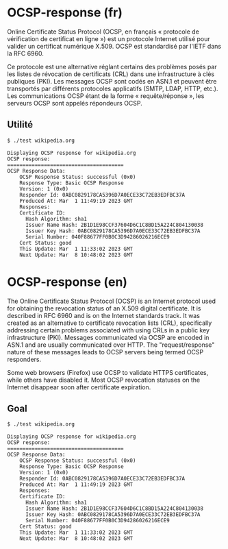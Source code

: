 # OCSP-response (fr)

Online Certificate Status Protocol (OCSP, en français « protocole de vérification de certificat en ligne ») est un protocole Internet utilisé pour valider un certificat numérique X.509. OCSP est standardisé par l'IETF dans la RFC 6960.

Ce protocole est une alternative réglant certains des problèmes posés par les listes de révocation de certificats (CRL) dans une infrastructure à clés publiques (PKI). Les messages OCSP sont codés en ASN.1 et peuvent être transportés par différents protocoles applicatifs (SMTP, LDAP, HTTP, etc.). Les communications OCSP étant de la forme « requête/réponse », les serveurs OCSP sont appelés répondeurs OCSP.

## Utilité

```bash
$ ./test wikipedia.org
```

```text
Displaying OCSP response for wikipedia.org
OCSP response:
======================================
OCSP Response Data:
    OCSP Response Status: successful (0x0)
    Response Type: Basic OCSP Response
    Version: 1 (0x0)
    Responder Id: 0ABC0829178CA5396D7A0ECE33C72EB3EDFBC37A
    Produced At: Mar  1 11:49:19 2023 GMT
    Responses:
    Certificate ID:
      Hash Algorithm: sha1
      Issuer Name Hash: 2B1D1E98CCF37604D6C1C8BD15A224C804130038
      Issuer Key Hash: 0ABC0829178CA5396D7A0ECE33C72EB3EDFBC37A
      Serial Number: 040F88677FF0B0C3D94286026216ECE9
    Cert Status: good
    This Update: Mar  1 11:33:02 2023 GMT
    Next Update: Mar  8 10:48:02 2023 GMT
```

# OCSP-response (en)

The Online Certificate Status Protocol (OCSP) is an Internet protocol used for obtaining the revocation status of an X.509 digital certificate. It is described in RFC 6960 and is on the Internet standards track. It was created as an alternative to certificate revocation lists (CRL), specifically addressing certain problems associated with using CRLs in a public key infrastructure (PKI). Messages communicated via OCSP are encoded in ASN.1 and are usually communicated over HTTP. The "request/response" nature of these messages leads to OCSP servers being termed OCSP responders.

Some web browsers (Firefox) use OCSP to validate HTTPS certificates, while others have disabled it. Most OCSP revocation statuses on the Internet disappear soon after certificate expiration.

## Goal

```bash
$ ./test wikipedia.org
```

```text
Displaying OCSP response for wikipedia.org
OCSP response:
======================================
OCSP Response Data:
    OCSP Response Status: successful (0x0)
    Response Type: Basic OCSP Response
    Version: 1 (0x0)
    Responder Id: 0ABC0829178CA5396D7A0ECE33C72EB3EDFBC37A
    Produced At: Mar  1 11:49:19 2023 GMT
    Responses:
    Certificate ID:
      Hash Algorithm: sha1
      Issuer Name Hash: 2B1D1E98CCF37604D6C1C8BD15A224C804130038
      Issuer Key Hash: 0ABC0829178CA5396D7A0ECE33C72EB3EDFBC37A
      Serial Number: 040F88677FF0B0C3D94286026216ECE9
    Cert Status: good
    This Update: Mar  1 11:33:02 2023 GMT
    Next Update: Mar  8 10:48:02 2023 GMT
```
